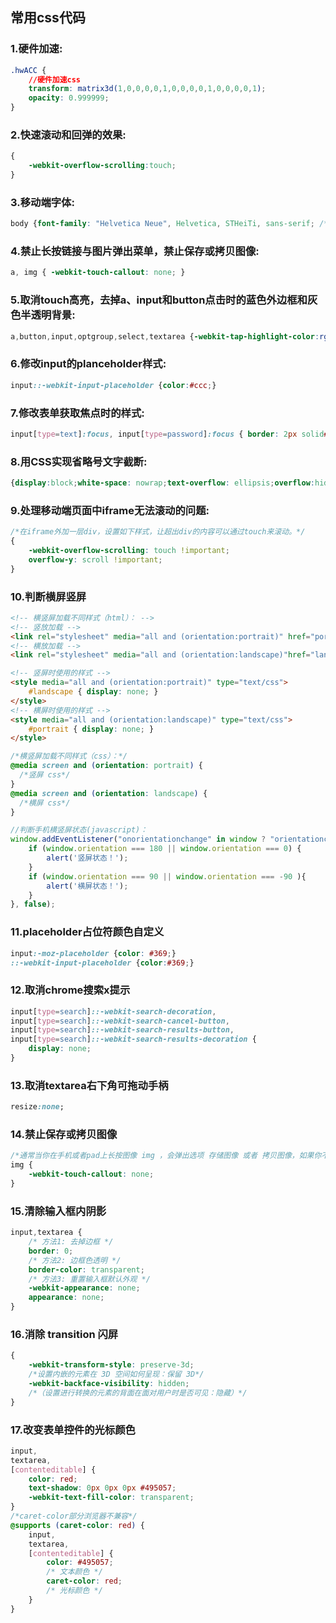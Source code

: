[//]: # (2017-07-16 css)
## 常用css代码

### 1.硬件加速:
``` css
.hwACC {
	//硬件加速css
	transform: matrix3d(1,0,0,0,0,1,0,0,0,0,1,0,0,0,0,1);
	opacity: 0.999999;
}
```

### 2.快速滚动和回弹的效果:
``` css
{
    -webkit-overflow-scrolling:touch;
}
```

### 3.移动端字体:
``` css
body {font-family: "Helvetica Neue", Helvetica, STHeiTi, sans-serif; /*使用无衬线字体*/}
```

### 4.禁止长按链接与图片弹出菜单，禁止保存或拷贝图像:
``` css
a, img { -webkit-touch-callout: none; }

```
### 5.取消touch高亮，去掉a、input和button点击时的蓝色外边框和灰色半透明背景:
``` css
a,button,input,optgroup,select,textarea {-webkit-tap-highlight-color:rgba(0,0,0,0); }
```

### 6.修改input的planceholder样式:
``` css
input::-webkit-input-placeholder {color:#ccc;}
```

### 7.修改表单获取焦点时的样式:
``` css
input[type=text]:focus, input[type=password]:focus { border: 2px solid#f00;outline: none;}
```

### 8.用CSS实现省略号文字截断:
``` css
{display:block;white-space: nowrap;text-overflow: ellipsis;overflow:hidden;}
```

### 9.处理移动端页面中iframe无法滚动的问题: 
``` css
/*在iframe外加一层div，设置如下样式，让超出div的内容可以通过touch来滚动。*/
{
    -webkit-overflow-scrolling: touch !important;
	overflow-y: scroll !important;
}
```

### 10.判断横屏竖屏
``` html
<!-- 横竖屏加载不同样式（html）： -->
<!-- 竖放加载 -->
<link rel="stylesheet" media="all and (orientation:portrait)" href="portrait.css"> 
<!-- 横放加载 -->
<link rel="stylesheet" media="all and (orientation:landscape)"href="landscape.css">   

<!-- 竖屏时使用的样式 -->
<style media="all and (orientation:portrait)" type="text/css">
	#landscape { display: none; }
</style>
<!-- 横屏时使用的样式 -->
<style media="all and (orientation:landscape)" type="text/css">
	#portrait { display: none; }
</style>
```
``` css
/*横竖屏加载不同样式（css）：*/
@media screen and (orientation: portrait) {
  /*竖屏 css*/
} 
@media screen and (orientation: landscape) {
  /*横屏 css*/
}
```
``` javascript
//判断手机横竖屏状态(javascript)：
window.addEventListener("onorientationchange" in window ? "orientationchange" : "resize", function({
	if (window.orientation === 180 || window.orientation === 0) { 
		alert('竖屏状态！');
	} 
	if (window.orientation === 90 || window.orientation === -90 ){ 
		alert('横屏状态！');
	}  
}, false); 
```

### 11.placeholder占位符颜色自定义
``` css
input:-moz-placeholder {color: #369;}
::-webkit-input-placeholder {color:#369;}
```

### 12.取消chrome搜索x提示
``` css
input[type=search]::-webkit-search-decoration,
input[type=search]::-webkit-search-cancel-button,
input[type=search]::-webkit-search-results-button,
input[type=search]::-webkit-search-results-decoration {
    display: none;
}
```

### 13.取消textarea右下角可拖动手柄
``` css
resize:none;
```

### 14.禁止保存或拷贝图像
``` css
/*通常当你在手机或者pad上长按图像 img ，会弹出选项 存储图像 或者 拷贝图像，如果你不想让用户这么操作，那么你可以通过以下方法来禁止：*/
img {
	-webkit-touch-callout: none;
}
```

### 15.清除输入框内阴影
``` css
input,textarea {
	/* 方法1: 去掉边框 */
	border: 0;
	/* 方法2: 边框色透明 */
	border-color: transparent;
	/* 方法3: 重置输入框默认外观 */
	-webkit-appearance: none;
	appearance: none;
}
```

### 16.消除 transition 闪屏
``` css
{
	-webkit-transform-style: preserve-3d;
	/*设置内嵌的元素在 3D 空间如何呈现：保留 3D*/
	-webkit-backface-visibility: hidden;
	/*（设置进行转换的元素的背面在面对用户时是否可见：隐藏）*/
}
```

### 17.改变表单控件的光标颜色
``` css
input,
textarea,
[contenteditable] {
	color: red;
	text-shadow: 0px 0px 0px #495057;
	-webkit-text-fill-color: transparent;
}
/*caret-color部分浏览器不兼容*/
@supports (caret-color: red) {
	input,
	textarea,
	[contenteditable] {
		color: #495057;
		/* 文本颜色 */
		caret-color: red;
		/* 光标颜色 */
	}
}
```